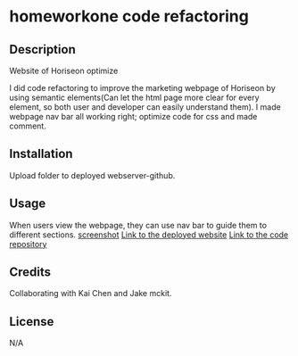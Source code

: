 # homeworkone code refactoring

## Description

Website of Horiseon optimize

I did code refactoring to improve the marketing webpage of Horiseon by using semantic elements(Can let the html page more clear for every element, so both user and developer can easily understand them). I made webpage nav bar all working right; optimize code for css and made comment.

## Installation 

Upload folder to deployed webserver-github. 

## Usage

When users view the webpage, they can use nav bar to guide them to different sections.  [screenshot](./assets/images/screenshot.png)
[Link to the deployed website](https://cqlove.github.io/code-refactoring-for-homeworkone/)
[Link to the code repository](https://github.com/CQlove/code-refactoring-for-homeworkone)


## Credits

Collaborating with Kai Chen and Jake mckit. 

## License

N/A
